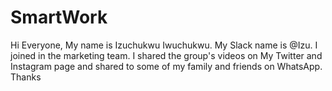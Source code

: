 # SmartWork
Hi Everyone,
My name is Izuchukwu Iwuchukwu.
My Slack name is @Izu. I joined in the marketing team. I shared the group's videos on My Twitter and Instagram page and shared to some of my family and friends on WhatsApp. Thanks
